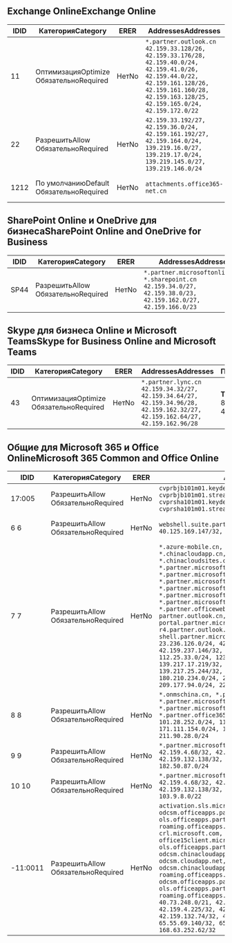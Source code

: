 <!--THIS FILE IS AUTOMATICALLY GENERATED. MANUAL CHANGES WILL BE OVERWRITTEN.-->
<!--Please contact the Office 365 Endpoints team with any questions.-->
<!--China endpoints version 2018112800-->
<!--File generated 2019-03-12 12:08:27.1919-->

## <a name="exchange-online"></a><span data-ttu-id="819f5-101">Exchange Online</span><span class="sxs-lookup"><span data-stu-id="819f5-101">Exchange Online</span></span>

<span data-ttu-id="819f5-102">ID</span><span class="sxs-lookup"><span data-stu-id="819f5-102">ID</span></span> | <span data-ttu-id="819f5-103">Категория</span><span class="sxs-lookup"><span data-stu-id="819f5-103">Category</span></span> | <span data-ttu-id="819f5-104">ER</span><span class="sxs-lookup"><span data-stu-id="819f5-104">ER</span></span> | <span data-ttu-id="819f5-105">Addresses</span><span class="sxs-lookup"><span data-stu-id="819f5-105">Addresses</span></span> | <span data-ttu-id="819f5-106">Порты</span><span class="sxs-lookup"><span data-stu-id="819f5-106">Ports</span></span>
-- | -------------------- | -- | --------------------------------------------------------------------------------------------------------------------------------------------------------------------------------------------------------- | ----------------
<span data-ttu-id="819f5-107">1</span><span class="sxs-lookup"><span data-stu-id="819f5-107">1</span></span> | <span data-ttu-id="819f5-108">Оптимизация</span><span class="sxs-lookup"><span data-stu-id="819f5-108">Optimize</span></span><BR><span data-ttu-id="819f5-109">Обязательно</span><span class="sxs-lookup"><span data-stu-id="819f5-109">Required</span></span> | <span data-ttu-id="819f5-110">Нет</span><span class="sxs-lookup"><span data-stu-id="819f5-110">No</span></span> | `*.partner.outlook.cn`<BR>`42.159.33.128/26, 42.159.33.176/28, 42.159.40.0/24, 42.159.41.0/26, 42.159.44.0/22, 42.159.161.128/26, 42.159.161.160/28, 42.159.163.128/25, 42.159.165.0/24, 42.159.172.0/22` | <span data-ttu-id="819f5-111">**TCP:** 443, 80</span><span class="sxs-lookup"><span data-stu-id="819f5-111">**TCP:** 443, 80</span></span>
<span data-ttu-id="819f5-112">2</span><span class="sxs-lookup"><span data-stu-id="819f5-112">2</span></span> | <span data-ttu-id="819f5-113">Разрешить</span><span class="sxs-lookup"><span data-stu-id="819f5-113">Allow</span></span><BR><span data-ttu-id="819f5-114">Обязательно</span><span class="sxs-lookup"><span data-stu-id="819f5-114">Required</span></span> | <span data-ttu-id="819f5-115">Нет</span><span class="sxs-lookup"><span data-stu-id="819f5-115">No</span></span> | `42.159.33.192/27, 42.159.36.0/24, 42.159.161.192/27, 42.159.164.0/24, 139.219.16.0/27, 139.219.17.0/24, 139.219.145.0/27, 139.219.146.0/24` | <span data-ttu-id="819f5-116">**TCP:** 443, 80</span><span class="sxs-lookup"><span data-stu-id="819f5-116">**TCP:** 443, 80</span></span>
<span data-ttu-id="819f5-117">12</span><span class="sxs-lookup"><span data-stu-id="819f5-117">12</span></span> | <span data-ttu-id="819f5-118">По умолчанию</span><span class="sxs-lookup"><span data-stu-id="819f5-118">Default</span></span><BR><span data-ttu-id="819f5-119">Обязательно</span><span class="sxs-lookup"><span data-stu-id="819f5-119">Required</span></span> | <span data-ttu-id="819f5-120">Нет</span><span class="sxs-lookup"><span data-stu-id="819f5-120">No</span></span> | `attachments.office365-net.cn` | <span data-ttu-id="819f5-121">**TCP:** 443, 80</span><span class="sxs-lookup"><span data-stu-id="819f5-121">**TCP:** 443, 80</span></span>

## <a name="sharepoint-online-and-onedrive-for-business"></a><span data-ttu-id="819f5-122">SharePoint Online и OneDrive для бизнеса</span><span class="sxs-lookup"><span data-stu-id="819f5-122">SharePoint Online and OneDrive for Business</span></span>

<span data-ttu-id="819f5-123">ID</span><span class="sxs-lookup"><span data-stu-id="819f5-123">ID</span></span> | <span data-ttu-id="819f5-124">Категория</span><span class="sxs-lookup"><span data-stu-id="819f5-124">Category</span></span> | <span data-ttu-id="819f5-125">ER</span><span class="sxs-lookup"><span data-stu-id="819f5-125">ER</span></span> | <span data-ttu-id="819f5-126">Addresses</span><span class="sxs-lookup"><span data-stu-id="819f5-126">Addresses</span></span> | <span data-ttu-id="819f5-127">Порты</span><span class="sxs-lookup"><span data-stu-id="819f5-127">Ports</span></span>
-- | ----------------- | -- | --------------------------------------------------------------------------------------------------------------------- | ----------------
<span data-ttu-id="819f5-128">SP4</span><span class="sxs-lookup"><span data-stu-id="819f5-128">4</span></span> | <span data-ttu-id="819f5-129">Разрешить</span><span class="sxs-lookup"><span data-stu-id="819f5-129">Allow</span></span><BR><span data-ttu-id="819f5-130">Обязательно</span><span class="sxs-lookup"><span data-stu-id="819f5-130">Required</span></span> | <span data-ttu-id="819f5-131">Нет</span><span class="sxs-lookup"><span data-stu-id="819f5-131">No</span></span> | `*.partner.microsoftonline.cn, *.sharepoint.cn`<BR>`42.159.34.0/27, 42.159.38.0/23, 42.159.162.0/27, 42.159.166.0/23` | <span data-ttu-id="819f5-132">**TCP:** 443, 80</span><span class="sxs-lookup"><span data-stu-id="819f5-132">**TCP:** 443, 80</span></span>

## <a name="skype-for-business-online-and-microsoft-teams"></a><span data-ttu-id="819f5-133">Skype для бизнеса Online и Microsoft Teams</span><span class="sxs-lookup"><span data-stu-id="819f5-133">Skype for Business Online and Microsoft Teams</span></span>

<span data-ttu-id="819f5-134">ID</span><span class="sxs-lookup"><span data-stu-id="819f5-134">ID</span></span> | <span data-ttu-id="819f5-135">Категория</span><span class="sxs-lookup"><span data-stu-id="819f5-135">Category</span></span> | <span data-ttu-id="819f5-136">ER</span><span class="sxs-lookup"><span data-stu-id="819f5-136">ER</span></span> | <span data-ttu-id="819f5-137">Addresses</span><span class="sxs-lookup"><span data-stu-id="819f5-137">Addresses</span></span> | <span data-ttu-id="819f5-138">Порты</span><span class="sxs-lookup"><span data-stu-id="819f5-138">Ports</span></span>
-- | -------------------- | -- | -------------------------------------------------------------------------------------------------------------------------------- | ----------------
<span data-ttu-id="819f5-139">4</span><span class="sxs-lookup"><span data-stu-id="819f5-139">3</span></span> | <span data-ttu-id="819f5-140">Оптимизация</span><span class="sxs-lookup"><span data-stu-id="819f5-140">Optimize</span></span><BR><span data-ttu-id="819f5-141">Обязательно</span><span class="sxs-lookup"><span data-stu-id="819f5-141">Required</span></span> | <span data-ttu-id="819f5-142">Нет</span><span class="sxs-lookup"><span data-stu-id="819f5-142">No</span></span> | `*.partner.lync.cn`<BR>`42.159.34.32/27, 42.159.34.64/27, 42.159.34.96/28, 42.159.162.32/27, 42.159.162.64/27, 42.159.162.96/28` | <span data-ttu-id="819f5-143">**TCP:** 443, 80</span><span class="sxs-lookup"><span data-stu-id="819f5-143">**TCP:** 443, 80</span></span>

## <a name="microsoft-365-common-and-office-online"></a><span data-ttu-id="819f5-144">Общие для Microsoft 365 и Office Online</span><span class="sxs-lookup"><span data-stu-id="819f5-144">Microsoft 365 Common and Office Online</span></span>

<span data-ttu-id="819f5-145">ID</span><span class="sxs-lookup"><span data-stu-id="819f5-145">ID</span></span> | <span data-ttu-id="819f5-146">Категория</span><span class="sxs-lookup"><span data-stu-id="819f5-146">Category</span></span> | <span data-ttu-id="819f5-147">ER</span><span class="sxs-lookup"><span data-stu-id="819f5-147">ER</span></span> | <span data-ttu-id="819f5-148">Addresses</span><span class="sxs-lookup"><span data-stu-id="819f5-148">Addresses</span></span> | <span data-ttu-id="819f5-149">Порты</span><span class="sxs-lookup"><span data-stu-id="819f5-149">Ports</span></span>
-- | ----------------- | -- | ---------------------------------------------------------------------------------------------------------------------------------------------------------------------------------------------------------------------------------------------------------------------------------------------------------------------------------------------------------------------------------------------------------------------------------------------------------------------------------------------------------------------------------------------------------------------------------------------------------------------------------------------------------------------------------------------------------------------------------------------------------------------------------------------------------------------------------------------------------------------------------------------------------------------- | ----------------
<span data-ttu-id="819f5-150">17:00</span><span class="sxs-lookup"><span data-stu-id="819f5-150">5</span></span> | <span data-ttu-id="819f5-151">Разрешить</span><span class="sxs-lookup"><span data-stu-id="819f5-151">Allow</span></span><BR><span data-ttu-id="819f5-152">Обязательно</span><span class="sxs-lookup"><span data-stu-id="819f5-152">Required</span></span> | <span data-ttu-id="819f5-153">Нет</span><span class="sxs-lookup"><span data-stu-id="819f5-153">No</span></span> | `cvprbjb101m01.keydelivery.mediaservices.chinacloudapi.cn, cvprbjb101m01.streaming.mediaservices.chinacloudapi.cn, cvprsha101m01.keydelivery.mediaservices.chinacloudapi.cn, cvprsha101m01.streaming.mediaservices.chinacloudapi.cn` | <span data-ttu-id="819f5-154">**TCP:** 443, 80</span><span class="sxs-lookup"><span data-stu-id="819f5-154">**TCP:** 443, 80</span></span>
<span data-ttu-id="819f5-155">6 </span><span class="sxs-lookup"><span data-stu-id="819f5-155">6</span></span> | <span data-ttu-id="819f5-156">Разрешить</span><span class="sxs-lookup"><span data-stu-id="819f5-156">Allow</span></span><BR><span data-ttu-id="819f5-157">Обязательно</span><span class="sxs-lookup"><span data-stu-id="819f5-157">Required</span></span> | <span data-ttu-id="819f5-158">Нет</span><span class="sxs-lookup"><span data-stu-id="819f5-158">No</span></span> | `webshell.suite.partner.microsoftonline.cn`<BR>`40.125.169.147/32, 42.159.201.24/32` | <span data-ttu-id="819f5-159">**TCP:** 443, 80</span><span class="sxs-lookup"><span data-stu-id="819f5-159">**TCP:** 443, 80</span></span>
<span data-ttu-id="819f5-160">7 </span><span class="sxs-lookup"><span data-stu-id="819f5-160">7</span></span> | <span data-ttu-id="819f5-161">Разрешить</span><span class="sxs-lookup"><span data-stu-id="819f5-161">Allow</span></span><BR><span data-ttu-id="819f5-162">Обязательно</span><span class="sxs-lookup"><span data-stu-id="819f5-162">Required</span></span> | <span data-ttu-id="819f5-163">Нет</span><span class="sxs-lookup"><span data-stu-id="819f5-163">No</span></span> | `*.azure-mobile.cn, *.chinacloudapi.cn, *.chinacloudapp.cn, *.chinacloud-mobile.cn, *.chinacloudsites.cn, *.partner.microsoftonline-m.cn, *.partner.microsoftonline-m.net.cn, *.partner.microsoftonline-m-i.cn, *.partner.microsoftonline-m-i.net.cn, *.partner.microsoftonline-p.net.cn, *.partner.microsoftonline-p-i.cn, *.partner.microsoftonline-p-i.net.cn, *.partner.officewebapps.cn, *.windowsazure.cn, partner.outlook.cn, portal.partner.microsoftonline.cdnsvc.com, r4.partner.outlook.cn, shell.partner.microsoftonline.cdnsvc.com`<BR>`23.236.126.0/24, 42.159.224.122/32, 42.159.233.91/32, 42.159.237.146/32, 42.159.238.120/32, 58.68.168.0/24, 112.25.33.0/24, 123.150.49.0/24, 125.65.247.0/24, 139.217.17.219/32, 139.217.19.156/32, 139.217.21.3/32, 139.217.25.244/32, 171.107.84.0/24, 180.210.232.0/24, 180.210.234.0/24, 209.177.86.0/24, 209.177.90.0/24, 209.177.94.0/24, 222.161.226.0/24` | <span data-ttu-id="819f5-164">**TCP:** 443, 80</span><span class="sxs-lookup"><span data-stu-id="819f5-164">**TCP:** 443, 80</span></span>
<span data-ttu-id="819f5-165">8 </span><span class="sxs-lookup"><span data-stu-id="819f5-165">8</span></span> | <span data-ttu-id="819f5-166">Разрешить</span><span class="sxs-lookup"><span data-stu-id="819f5-166">Allow</span></span><BR><span data-ttu-id="819f5-167">Обязательно</span><span class="sxs-lookup"><span data-stu-id="819f5-167">Required</span></span> | <span data-ttu-id="819f5-168">Нет</span><span class="sxs-lookup"><span data-stu-id="819f5-168">No</span></span> | `*.onmschina.cn, *.partner.microsoftonline.net.cn, *.partner.microsoftonline-i.cn, *.partner.microsoftonline-i.net.cn, *.partner.office365.cn`<BR>`101.28.252.0/24, 115.231.150.0/24, 123.235.32.0/24, 171.111.154.0/24, 175.6.10.0/24, 180.210.229.0/24, 211.90.28.0/24` | <span data-ttu-id="819f5-169">**TCP:** 443, 80</span><span class="sxs-lookup"><span data-stu-id="819f5-169">**TCP:** 443, 80</span></span>
<span data-ttu-id="819f5-170">9 </span><span class="sxs-lookup"><span data-stu-id="819f5-170">9</span></span> | <span data-ttu-id="819f5-171">Разрешить</span><span class="sxs-lookup"><span data-stu-id="819f5-171">Allow</span></span><BR><span data-ttu-id="819f5-172">Обязательно</span><span class="sxs-lookup"><span data-stu-id="819f5-172">Required</span></span> | <span data-ttu-id="819f5-173">Нет</span><span class="sxs-lookup"><span data-stu-id="819f5-173">No</span></span> | `*.partner.microsoftonline-p.cn`<BR>`42.159.4.68/32, 42.159.4.200/32, 42.159.7.156/32, 42.159.132.138/32, 42.159.133.17/32, 42.159.135.78/32, 182.50.87.0/24` | <span data-ttu-id="819f5-174">**TCP:** 443, 80</span><span class="sxs-lookup"><span data-stu-id="819f5-174">**TCP:** 443, 80</span></span>
<span data-ttu-id="819f5-175">10 </span><span class="sxs-lookup"><span data-stu-id="819f5-175">10</span></span> | <span data-ttu-id="819f5-176">Разрешить</span><span class="sxs-lookup"><span data-stu-id="819f5-176">Allow</span></span><BR><span data-ttu-id="819f5-177">Обязательно</span><span class="sxs-lookup"><span data-stu-id="819f5-177">Required</span></span> | <span data-ttu-id="819f5-178">Нет</span><span class="sxs-lookup"><span data-stu-id="819f5-178">No</span></span> | `*.partner.microsoftonline.cn`<BR>`42.159.4.68/32, 42.159.4.200/32, 42.159.7.156/32, 42.159.132.138/32, 42.159.133.17/32, 42.159.135.78/32, 103.9.8.0/22` | <span data-ttu-id="819f5-179">**TCP:** 443, 80</span><span class="sxs-lookup"><span data-stu-id="819f5-179">**TCP:** 443, 80</span></span>
<span data-ttu-id="819f5-180">-11:00</span><span class="sxs-lookup"><span data-stu-id="819f5-180">11</span></span> | <span data-ttu-id="819f5-181">Разрешить</span><span class="sxs-lookup"><span data-stu-id="819f5-181">Allow</span></span><BR><span data-ttu-id="819f5-182">Обязательно</span><span class="sxs-lookup"><span data-stu-id="819f5-182">Required</span></span> | <span data-ttu-id="819f5-183">Нет</span><span class="sxs-lookup"><span data-stu-id="819f5-183">No</span></span> | `activation.sls.microsoft.com, bjb-odcsm.officeapps.partner.office365.cn, bjb-ols.officeapps.partner.office365.cn, bjb-roaming.officeapps.partner.office365.cn, crl.microsoft.com, odc.officeapps.live.com, office15client.microsoft.com, officecdn.microsoft.com, ols.officeapps.partner.office365.cn, osi-prod-bjb01-odcsm.chinacloudapp.cn, osiprod-scus01-odcsm.cloudapp.net, osi-prod-sha01-odcsm.chinacloudapp.cn, roaming.officeapps.partner.office365.cn, sha-odcsm.officeapps.partner.office365.cn, sha-ols.officeapps.partner.office365.cn, sha-roaming.officeapps.partner.office365.cn`<BR>`40.73.248.0/21, 42.159.4.45/32, 42.159.4.50/32, 42.159.4.225/32, 42.159.7.13/32, 42.159.132.73/32, 42.159.132.74/32, 42.159.132.75/32, 65.52.98.231/32, 65.55.69.140/32, 65.55.227.140/32, 70.37.81.47/32, 168.63.252.62/32` | <span data-ttu-id="819f5-184">**TCP:** 443, 80</span><span class="sxs-lookup"><span data-stu-id="819f5-184">**TCP:** 443, 80</span></span>
